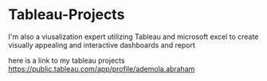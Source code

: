 # Tableau-Projects

I'm also a viusalization expert
utilizing Tableau and microsoft excel
to create visually appealing and interactive dashboards and report

here is a link to my tableau projects
https://public.tableau.com/app/profile/ademola.abraham


